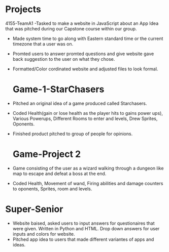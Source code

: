 # Projects
4155-TeamA1
-Tasked to make a website in JavaScript about an App Idea that was pitched during our Capstone course within our group.
- Made system time to go along with Eastern standard time or the current timezone that a user was on.
- Promted users to answer promted questions and give website gave back suggestion to the user on what they chose.
- Formatted/Color cordinated website and adjusted files to look formal.

  # Game-1-StarChasers
- Pitched an original idea of a game produced called Starchasers.
- Coded Health(gain or lose health as the player hits to gains power ups), Various Powerups, Different Rooms to enter and levels, Drew Sprites, Oponents.
- Finished product pitched to group of people for opinions.

  # Game-Project 2
- Game consisting of the user as a wizard walking through a dungeon like map to escape and defeat a boss at the end.
- Coded Health, Movement of wand, Firing abilities and damage counters to oponents, Sprites, room and levels.

# Super-Senior
- Website baised, asked users to input answers for questionaires that were given. Written in Python and HTML. Drop down answers for user inputs and colors for website.
- Pitched app idea to users that made different variantes of apps and ideas.

